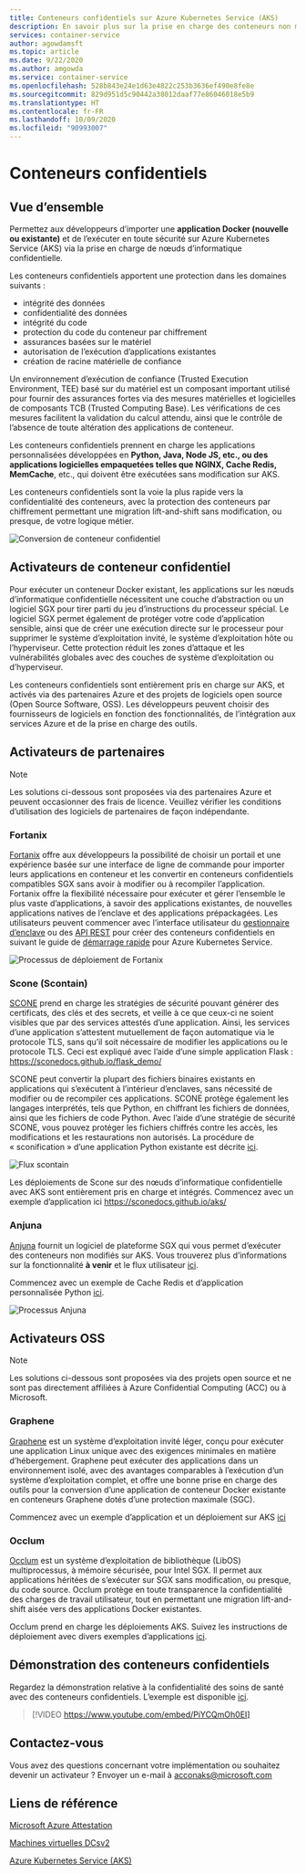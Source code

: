 ```yaml
---
title: Conteneurs confidentiels sur Azure Kubernetes Service (AKS)
description: En savoir plus sur la prise en charge des conteneurs non modifiés sur des conteneurs confidentiels.
services: container-service
author: agowdamsft
ms.topic: article
ms.date: 9/22/2020
ms.author: amgowda
ms.service: container-service
ms.openlocfilehash: 528b843e24e1d63e4822c253b3636ef490e8fe8e
ms.sourcegitcommit: 829d951d5c90442a38012daaf77e86046018e5b9
ms.translationtype: HT
ms.contentlocale: fr-FR
ms.lasthandoff: 10/09/2020
ms.locfileid: "90993007"
---
```

# <a name="confidential-containers"></a>Conteneurs confidentiels

## <a name="overview"></a>Vue d’ensemble

Permettez aux développeurs d’importer une **application Docker (nouvelle ou existante)** et de l’exécuter en toute sécurité sur Azure Kubernetes Service (AKS) via la prise en charge de nœuds d’informatique confidentielle.

Les conteneurs confidentiels apportent une protection dans les domaines suivants :

- intégrité des données 
- confidentialité des données
- intégrité du code
- protection du code du conteneur par chiffrement
- assurances basées sur le matériel
- autorisation de l’exécution d’applications existantes
- création de racine matérielle de confiance

Un environnement d’exécution de confiance (Trusted Execution Environment, TEE) basé sur du matériel est un composant important utilisé pour fournir des assurances fortes via des mesures matérielles et logicielles de composants TCB (Trusted Computing Base). Les vérifications de ces mesures facilitent la validation du calcul attendu, ainsi que le contrôle de l’absence de toute altération des applications de conteneur.

Les conteneurs confidentiels prennent en charge les applications personnalisées développées en **Python, Java, Node JS, etc., ou des applications logicielles empaquetées telles que NGINX, Cache Redis, MemCache**, etc., qui doivent être exécutées sans modification sur AKS.

Les conteneurs confidentiels sont la voie la plus rapide vers la confidentialité des conteneurs, avec la protection des conteneurs par chiffrement permettant une migration lift-and-shift sans modification, ou presque, de votre logique métier.

![Conversion de conteneur confidentiel](./media/confidential-containers/conf-con-deploy-process.jpg)


## <a name="confidential-container-enablers"></a>Activateurs de conteneur confidentiel

Pour exécuter un conteneur Docker existant, les applications sur les nœuds d’informatique confidentielle nécessitent une couche d’abstraction ou un logiciel SGX pour tirer parti du jeu d’instructions du processeur spécial. Le logiciel SGX permet également de protéger votre code d’application sensible, ainsi que de créer une exécution directe sur le processeur pour supprimer le système d’exploitation invité, le système d’exploitation hôte ou l’hyperviseur. Cette protection réduit les zones d’attaque et les vulnérabilités globales avec des couches de système d’exploitation ou d’hyperviseur.

Les conteneurs confidentiels sont entièrement pris en charge sur AKS, et activés via des partenaires Azure et des projets de logiciels open source (Open Source Software, OSS). Les développeurs peuvent choisir des fournisseurs de logiciels en fonction des fonctionnalités, de l’intégration aux services Azure et de la prise en charge des outils.

## <a name="partner-enablers"></a>Activateurs de partenaires
> [!NOTE]
> Les solutions ci-dessous sont proposées via des partenaires Azure et peuvent occasionner des frais de licence. Veuillez vérifier les conditions d’utilisation des logiciels de partenaires de façon indépendante. 

### <a name="fortanix"></a>Fortanix

[Fortanix](https://www.fortanix.com/) offre aux développeurs la possibilité de choisir un portail et une expérience basée sur une interface de ligne de commande pour importer leurs applications en conteneur et les convertir en conteneurs confidentiels compatibles SGX sans avoir à modifier ou à recompiler l’application. Fortanix offre la flexibilité nécessaire pour exécuter et gérer l’ensemble le plus vaste d’applications, à savoir des applications existantes, de nouvelles applications natives de l’enclave et des applications prépackagées. Les utilisateurs peuvent commencer avec l’interface utilisateur du [gestionnaire d’enclave](https://em.fortanix.com/) ou des [API REST](https://www.fortanix.com/api/em/) pour créer des conteneurs confidentiels en suivant le guide de [démarrage rapide](https://support.fortanix.com/hc/en-us/articles/360049658291-Fortanix-Confidential-Container-on-Azure-Kubernetes-Service) pour Azure Kubernetes Service.

![Processus de déploiement de Fortanix](./media/confidential-containers/fortanix-confidential-containers-flow.png)

### <a name="scone-scontain"></a>Scone (Scontain)

[SCONE](https://scontain.com/index.html?lang=en) prend en charge les stratégies de sécurité pouvant générer des certificats, des clés et des secrets, et veille à ce que ceux-ci ne soient visibles que par des services attestés d’une application. Ainsi, les services d’une application s’attestent mutuellement de façon automatique via le protocole TLS, sans qu’il soit nécessaire de modifier les applications ou le protocole TLS. Ceci est expliqué avec l’aide d’une simple application Flask : https://sconedocs.github.io/flask_demo/  

SCONE peut convertir la plupart des fichiers binaires existants en applications qui s’exécutent à l’intérieur d’enclaves, sans nécessité de modifier ou de recompiler ces applications. SCONE protège également les langages interprétés, tels que Python, en chiffrant les fichiers de données, ainsi que les fichiers de code Python. Avec l’aide d’une stratégie de sécurité SCONE, vous pouvez protéger les fichiers chiffrés contre les accès, les modifications et les restaurations non autorisés. La procédure de « sconification » d’une application Python existante est décrite [ici](https://sconedocs.github.io/sconify_image/).

![Flux scontain](./media/confidential-containers/scone-workflow.png)

Les déploiements de Scone sur des nœuds d’informatique confidentielle avec AKS sont entièrement pris en charge et intégrés. Commencez avec un exemple d’application ici https://sconedocs.github.io/aks/

### <a name="anjuna"></a>Anjuna

[Anjuna](https://www.anjuna.io/) fournit un logiciel de plateforme SGX qui vous permet d’exécuter des conteneurs non modifiés sur AKS. Vous trouverez plus d’informations sur la fonctionnalité **à venir** et le flux utilisateur [ici](https://www.anjuna.io/microsoft-azure-confidential-computing-aks-lp).

Commencez avec un exemple de Cache Redis et d’application personnalisée Python [ici](https://www.anjuna.io/microsoft-azure-confidential-computing-aks-lp).

![Processus Anjuna](./media/confidential-containers/anjuna-process-flow.png)

## <a name="oss-enablers"></a>Activateurs OSS 
> [!NOTE]
> Les solutions ci-dessous sont proposées via des projets open source et ne sont pas directement affiliées à Azure Confidential Computing (ACC) ou à Microsoft.  

### <a name="graphene"></a>Graphene

[Graphene](https://grapheneproject.io/) est un système d’exploitation invité léger, conçu pour exécuter une application Linux unique avec des exigences minimales en matière d’hébergement. Graphene peut exécuter des applications dans un environnement isolé, avec des avantages comparables à l’exécution d’un système d’exploitation complet, et offre une bonne prise en charge des outils pour la conversion d’une application de conteneur Docker existante en conteneurs Graphene dotés d’une protection maximale (SGC).

Commencez avec un exemple d’application et un déploiement sur AKS [ici](https://graphene.readthedocs.io/en/latest/cloud-deployment.html#azure-kubernetes-service-aks)

### <a name="occlum"></a>Occlum
[Occlum](https://occlum.io/) est un système d’exploitation de bibliothèque (LibOS) multiprocessus, à mémoire sécurisée, pour Intel SGX. Il permet aux applications héritées de s’exécuter sur SGX sans modification, ou presque, du code source. Occlum protège en toute transparence la confidentialité des charges de travail utilisateur, tout en permettant une migration lift-and-shift aisée vers des applications Docker existantes.

Occlum prend en charge les déploiements AKS. Suivez les instructions de déploiement avec divers exemples d’applications [ici](https://github.com/occlum/occlum/blob/master/docs/azure_aks_deployment_guide.md).


## <a name="confidential-containers-demo"></a>Démonstration des conteneurs confidentiels
Regardez la démonstration relative à la confidentialité des soins de santé avec des conteneurs confidentiels. L’exemple est disponible [ici](https://github.com/Azure-Samples/confidential-container-samples/blob/main/confidential-healthcare-scone-confinf-onnx/README.md). 

> [!VIDEO https://www.youtube.com/embed/PiYCQmOh0EI]


## <a name="get-in-touch"></a>Contactez-vous

Vous avez des questions concernant votre implémentation ou souhaitez devenir un activateur ? Envoyer un e-mail à acconaks@microsoft.com

## <a name="reference-links"></a>Liens de référence

[Microsoft Azure Attestation](../attestation/overview.md)

[Machines virtuelles DCsv2](virtual-machine-solutions.md)

[Azure Kubernetes Service (AKS)](../aks/intro-kubernetes.md)
